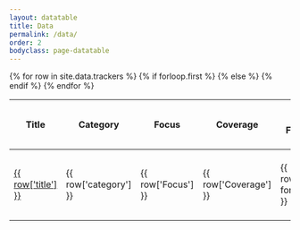 ```yaml
---
layout: datatable
title: Data
permalink: /data/
order: 2
bodyclass: page-datatable
---
```


<table>
  {% for row in site.data.trackers %}
    {% if forloop.first %}
    <thead>
      <tr>
        <th>Title</th>
        <th>Category</th>
        <th>Focus</th>
        <th>Coverage</th>
        <th>Data Format</th>
        <th>By</th>
        <th>Target Population and Sampling</th>
        <th>Time</th>
        <th>Interval of data collection</th>
        <th>Availability of individual level data from pre-CoVID</th>
        <th>Number of observations</th>
        <th>Micro data availablity</th>
        <th>Type</th>
        <th>Level of Observation</th>
      </tr>
    </thead>
    {% else %}
    <tbody>
      <tr>
        <td>
          <a href="{{row['link']}}">
            {{ row['title'] }}
          </a>
        </td>
        <td class="category">
          {{ row['category'] }}
        </td>
        <td class="focus">
          {{ row['Focus'] }}
        </td>
        <td class="coverage">
          {{ row['Coverage'] }}
        </td>
        <td class="data-format">
          {{ row['Data format'] }}
        </td>
        <td class="by">
          {{ row['By'] }}
        </td>
        <td class="target_population">
          {{ row['Target population and sampling'] }}
        </td>
        <td class="time">
          {{ row['Time'] }}
        </td>
        <td class="data_collection_interval">
          {{ row['Interval of data collection'] }}
        </td>
        <td class="individual_level_data">
          {{ row['Availability of individual level data from pre-CoVID'] }}
        </td>
        <td class="number_of_observations">
          {{ row['Number of observations'] }}
        </td>
        <td class="micro_data_availability">
          {{ row['Micro data availablity'] }}
        </td>
        <td class="type">
          {{ row['Type'] }}
        </td>
        <td class="level_of_observation">
          {{ row['Level of observation'] }}
        </td>
      </tr>
    </tbody>
    {% endif %}
  {% endfor %}
</table>